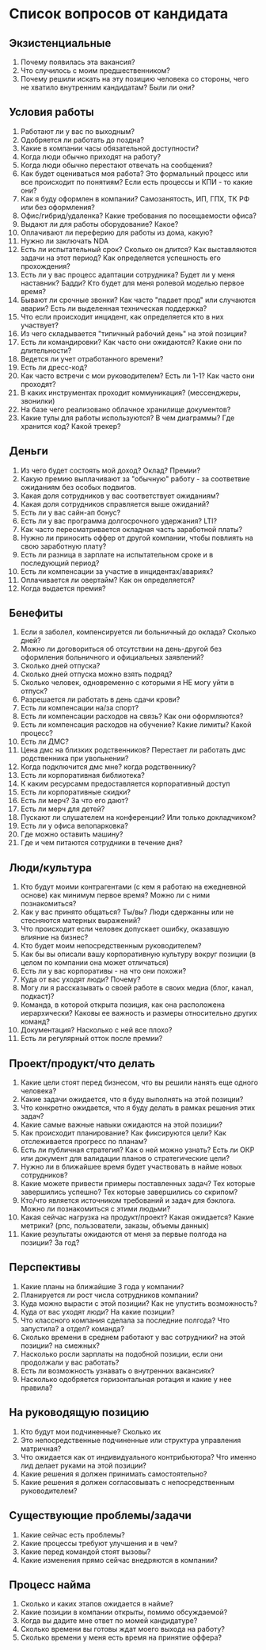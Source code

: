 # Список вопросов от кандидата

## Экзистенциальные
1. Почему появилась эта вакансия?
1. Что случилось с моим предшественником?
1. Почему решили искать на эту позицию человека со стороны, чего не хватило внутренним кандидатам? Были ли они?


## Условия работы
1. Работают ли у вас по выходным?
1. Одобряется ли работать до поздна?
1. Какие в компании часы обязательной доступности?
1. Когда люди обычно приходят на работу?
1. Когда люди обычно перестают отвечать на сообщения?
1. Как будет оцениваться моя работа? Это формальный процесс или все происходит по понятиям? Если есть процессы и КПИ - то какие они?
1. Как я буду оформлен в компании? Самозанятость, ИП, ГПХ, ТК РФ или без оформления?
1. Офис/гибрид/удаленка? Какие требования по посещаемости офиса?
1. Выдают ли для работы оборудование? Какое?
1. Оплачивают ли переферию для работы из дома, какую?
1. Нужно ли заключать NDA
1. Есть ли испытательный срок? Сколько он длится? Как выставляются задачи на этот период? Как определяется успешность его прохождения?
1. Есть ли у вас процесс адаптации сотрудника? Будет ли у меня наставник? Бадди? Кто будет для меня ролевой моделью первое время?
1. Бывают ли срочные звонки? Как часто "падает прод" или случаются аварии? Есть ли выделенная техническая поддержка?
1. Что если происходит инцидент, как определяется кто в них участвует?
1. Из чего складывается "типичный рабочий день" на этой позиции?
1. Есть ли командировки? Как часто они ожидаются? Какие они по длительности?
1. Ведется ли учет отработанного времени?
1. Есть ли дресс-код?
1. Как часто встречи с мои руководителем? Есть ли 1-1? Как часто они проходят?
1. В каких инструментах проходит коммуникация? (мессенджеры, звонилки)
1. На базе чего реализовано облачное хранилище документов?
1. Какие тулы для работы используются? В чем диаграммы? Где хранится код? Какой трекер?


## Деньги

1. Из чего будет состоять мой доход? Оклад? Премии?
1. Какую премию выплачивают за "обычную" работу - за соответвие ожиданиям без особых подвигов.
1. Какая доля сотрудников у вас соответствует ожиданиям?
1. Какая доля сотрудников справляется выше ожиданий?
1. Есть ли у вас сайн-ап бонус?
1. Есть ли у вас программа долгосрочного удержания? LTI?
1. Как часто пересматривается окладная часть заработной платы?
1. Нужно ли приносить оффер от другой компании, чтобы повлиять на свою заработную плату?
1. Есть ли разница в зарплате на испытательном сроке и в последующий период?
1. Есть ли компенсации за участие в инцидентах/авариях?
1. Оплачивается ли овертайм? Как он определяется?
1. Когда выдается премия?

## Бенефиты

1. Если я заболел, компенсируется ли больничный до оклада? Сколько дней?
1. Можно ли договориться об отсутствии на день-другой без оформления больничного и официальных заявлений?
1. Сколько дней отпуска?
1. Сколько дней отпуска можно взять подряд?
1. Сколько человек, одновременно с которыми я НЕ могу уйти в отпуск?
1. Разрешается ли работать в день сдачи крови?
1. Есть ли компенсации на/за спорт?
1. Есть ли компенсации расходов на связь? Как они оформляются?
1. Есть ли компенсация расходов на обучение? Какие лимиты? Какой процесс?
1. Есть ли ДМС?
1. Цена дмс на близких родственников? Перестает ли работать дмс родственника при увольнении?
1. Когда подключится дмс мне? когда родственнику?
1. Есть ли корпоративная библиотека?
1. К каким ресурсамм предоставляется корпоративный доступ
1. Есть ли корпоративные скидки?
1. Есть ли мерч? За что его дают? 
1. Есть ли мерч для детей?
1. Пускают ли слушателем на конференции? Или только докладчиком?
1. Есть ли у офиса велопарковка?
1. Где можно оставить машину?
1. Где и чем питаются сотрудники в течение дня?


## Люди/культура

1. Кто будут моими контрагентами (с кем я работаю на ежедневной основе) как минимум первое время? Можно ли с ними познакомиться? 
1. Как у вас принято общаться? Ты/вы? Люди сдержанны или не стесняются матерных выражений?
1. Что происходит если человек допускает ошибку, оказавшую влияние на бизнес?
1. Кто будет моим непосредственным руководителем?
1. Как бы вы описали вашу корпоративную культуру вокруг позиции (в целом по компании она может отличаться)
1. Есть ли у вас корпоративы - на что они похожи?
1. Куда от вас уходят люди? Почему?
1. Могу ли я рассказывать о своей работе в своих медиа (блог, канал, подкаст)?
1. Команда, в которой открыта позиция, как она расположена иерархически? Каковы ее важность и размеры относительно других команд?
1. Документация? Насколько с ней все плохо?
1. Есть ли регулярный отток после премии?

## Проект/продукт/что делать

1. Какие цели стоят перед бизнесом, что вы решили нанять еще одного человека?
1. Какие задачи ожидается, что я буду выполнять на этой позиции?
1. Что конкретно ожидается, что я буду делать в рамках решения этих задач?
1. Какие самые важные навыки ожидаются на этой позиции?
1. Как происходит планирование? Как фиксируются цели? Как отслеживается прогресс по планам?
1. Есть ли публичная стратегия? Как о ней можно узнать? Есть ли ОКР или документ для валидации планов о стратегические цели?
1. Нужно ли в ближайшее время будет участвовать в найме новых сотрудников?
1. Какие можете привести примеры поставленных задач? Тех которые завершились успешно? Тех которые завершились со скрипом?
1. Кто/что является источником требований и задач для бэклога. Можно ли познакомиться с этими людьми?
1. Какая сейчас нагрузка на продукт/проект? Какая ожидается? Какие метрики? (рпс, пользователи, заказы, объемы данных)
1. Какие результаты ожидаются от меня за первые полгода на позиции? За год?

## Перспективы

1. Какие планы на ближайшие 3 года у компании?
1. Планируется ли рост числа сотрудников компании?
1. Куда можно вырасти с этой позиции? Как не упустить возможность?
1. Куда от вас уходят люди? На какие позиции?
1. Что классного компания сделала за последние полгода? Что запустила? а отдел? команда?
1. Сколько времени в среднем работают у вас сотрудники? на этой позиции? на смежных?
1. Насколько росли зарплаты на подобной позиции, если они продолжали у вас работать?
1. Есть ли возможность узнавать о внутренних вакансиях?
1. Насколько одобряется горизонтальная ротация и какие у нее правила?


## На руководящую позицию

1. Кто будут мои подчиненные? Сколько их
1. Это непосредственные подчиненные или структура управления матричная?
1. Что ожидается как от индивидуального контрибьютора? Что именно лид делает руками на этой позиции?
1. Какие решения я должен принимать самостоятельно?
1. Какие решения я должен согласовывать с непосредственным руководителем?

## Существующие проблемы/задачи

1. Какие сейчас есть проблемы? 
1. Какие процессы требуют улучшения и в чем?
1. Какие перед командой стоят вызовы?
1. Какие изменения прямо сейчас внедряются в компании?

## Процесс найма

1. Сколько и каких этапов ожидается в найме?
1. Какие позиции в компании открыты, помимо обсуждаемой?
1. Когда вы дадите мне ответ по момей кандидатуре?
1. Сколько времени вы готовы ждат моего выхода на работу?
1. Сколько времени у меня есть время на принятие оффера?
